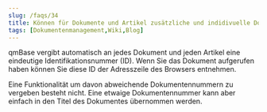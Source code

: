 ```yaml
---
slug: /faqs/34
title: Können für Dokumente und Artikel zusätzliche und indidivuelle Dokumentennummern vergeben werden
tags: [Dokumentenmanagement,Wiki,Blog]
---
```

qmBase vergibt automatisch an jedes Dokument und jeden Artikel eine eindeutige Identifikationsnummer (ID). Wenn Sie das Dokument aufgerufen haben können Sie diese ID der Adresszeile des Browsers entnehmen. 

Eine Funktionalität um davon abweichende Dokumentennummern zu vergeben besteht nicht. Eine etwaige Dokumentennummer kann aber einfach in den Titel des Dokumentes übernommen werden. 